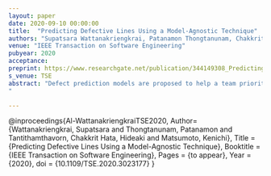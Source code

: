 ```yaml
---
layout: paper
date: 2020-09-10 00:00:00
title:  "Predicting Defective Lines Using a Model-Agnostic Technique"
authors: "Supatsara Wattanakriengkrai, Patanamon Thongtanunam, Chakkrit Tantithamthavorn,Hideaki Hata, and Kenichi Matsumoto"
venue: "IEEE Transaction on Software Engineering"
pubyear: 2020
acceptance: 
preprint: https://www.researchgate.net/publication/344149308_Predicting_Defective_Lines_Using_a_Model-Agnostic_Technique
s_venue: TSE
abstract: "Defect prediction models are proposed to help a team prioritize source code areas files that need Software Quality Assurance (SQA) based on the likelihood of having defects. However, developers may waste their unnecessary effort on the whole file while only a small fraction of its source code lines are defective. Indeed, we find that as little as 1%-3% of lines of a file are defective. Hence, in this work, we propose a novel framework (called LINE-DP) to identify defective lines using a model-agnostic technique, i.e., an Explainable AI technique that provides information why the model makes such a prediction. Broadly speaking, our LINE-DP first builds a file-level defect model using code token features. Then, our LINE-DP uses a state-of-the-art model-agnostic technique (i.e., LIME) to identify risky tokens, i.e., code tokens that lead the file-level defect model to predict that the file will be defective. Then, the lines that contain risky tokens are predicted as defective lines. Through a case study of 32 releases of nine Java open source systems, our evaluation results show that our LINE-DP achieves an average recall of 0.61, a false alarm rate of 0.47, a top 20%LOC recall of 0.27, and an initial false alarm of 16, which are statistically better than six baseline approaches. Our evaluation shows that our LINE-DP requires an average computation time of 10 seconds including model construction and defective identification time. In addition, we find that 63% of defective lines that can be identified by our LINE-DP are related to common defects (e.g., argument change, condition change). These results suggest that our LINE-DP can effectively identify defective lines that contain common defects while requiring a smaller amount of inspection effort and a manageable computation cost. The contribution of this paper builds an important step towards line-level defect prediction by leveraging a model-agnostic technique.
"

---
```

@inproceedings{Al-WattanakriengkraiTSE2020,
	Author={Wattanakriengkrai, Supatsara and Thongtanunam, Patanamon and Tantithamthavorn, Chakkrit
	Hata, Hideaki and  Matsumoto, Kenichi},
	Title = {Predicting Defective Lines Using a Model-Agnostic Technique},
	Booktitle = {IEEE Transaction on Software Engineering},
	Pages = {to appear},
	Year = {2020},
	doi = {10.1109/TSE.2020.3023177}
}

